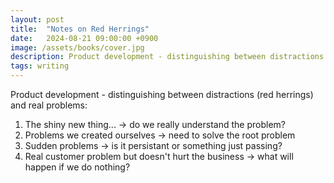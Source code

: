 ```yaml
---
layout: post
title:  "Notes on Red Herrings"
date:   2024-08-21 09:00:00 +0900
image: /assets/books/cover.jpg
description: Product development - distinguishing between distractions and real problems
tags: writing
---
```


Product development - distinguishing between distractions (red herrings) and real problems:
1. The shiny new thing... -> do we really understand the problem?
2. Problems we created ourselves -> need to solve the root problem
3. Sudden problems -> is it persistant or something just passing?
4. Real customer problem but doesn't hurt the business -> what will happen if we do nothing?